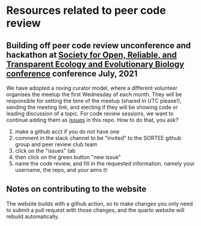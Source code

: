 # Resources related to peer code review
## Building off peer code review unconference and hackathon at [Society for Open, Reliable, and Transparent Ecology and Evolutionary Biology conference](https://www.sortee.org/) conference July, 2021 

We have adopted a roving curator model, where a different volunteer organises the meetup the first Wednesday of each month. They will be responsible for setting the time of the meetup (shared in UTC please!), sending the meeting link, and electing if they will be showing code or leading discussion of a topic. For code review sessions, we want to continue adding them as [issues](https://github.com/SORTEE/peer-code-review-resources/issues) in this repo. How to do that, you ask?

1. make a github acct if you do not have one
2. comment in the slack channel to be "invited" to the SORTEE github group and peer review club team
3. click on the "issues" tab
4. then click on the green button "new issue"
5. name the code review, and fill in the requested information, namely your username, the repo, and your aims :nerd_face:

## Notes on contributing to the website

The website builds with a github action, so to make changes you only need to submit a pull request with those changes, and the quarto website will rebuild automatically. 
